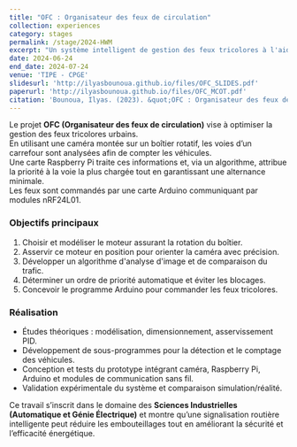 ```yaml
---
title: "OFC : Organisateur des feux de circulation"
collection: experiences
category: stages
permalink: /stage/2024-HWM
excerpt: "Un système intelligent de gestion des feux tricolores à l'aide d'une caméra, Raspberry Pi et Arduino"
date: 2024-06-24
end_date: 2024-07-24
venue: 'TIPE - CPGE'
slidesurl: 'http://ilyasbounoua.github.io/files/OFC_SLIDES.pdf'
paperurl: 'http://ilyasbounoua.github.io/files/OFC_MCOT.pdf'
citation: 'Bounoua, Ilyas. (2023). &quot;OFC : Organisateur des feux de circulation.&quot; <i>TIPE - CPGE</i>.'
---
```

Le projet **OFC (Organisateur des feux de circulation)** vise à optimiser la gestion des feux tricolores urbains.  
En utilisant une caméra montée sur un boîtier rotatif, les voies d’un carrefour sont analysées afin de compter les véhicules.  
Une carte Raspberry Pi traite ces informations et, via un algorithme, attribue la priorité à la voie la plus chargée tout en garantissant une alternance minimale.  
Les feux sont commandés par une carte Arduino communiquant par modules nRF24L01.

### Objectifs principaux
1. Choisir et modéliser le moteur assurant la rotation du boîtier.  
2. Asservir ce moteur en position pour orienter la caméra avec précision.  
3. Développer un algorithme d'analyse d'image et de comparaison du trafic.  
4. Déterminer un ordre de priorité automatique et éviter les blocages.  
5. Concevoir le programme Arduino pour commander les feux tricolores.

### Réalisation
- Études théoriques : modélisation, dimensionnement, asservissement PID.  
- Développement de sous-programmes pour la détection et le comptage des véhicules.  
- Conception et tests du prototype intégrant caméra, Raspberry Pi, Arduino et modules de communication sans fil.  
- Validation expérimentale du système et comparaison simulation/réalité.

Ce travail s’inscrit dans le domaine des **Sciences Industrielles (Automatique et Génie Électrique)** et montre qu’une signalisation routière intelligente peut réduire les embouteillages tout en améliorant la sécurité et l’efficacité énergétique.
